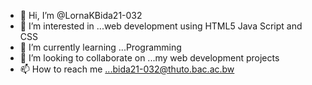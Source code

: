 - 👋 Hi, I’m @LornaKBida21-032
- 👀 I’m interested in ...web development using HTML5 Java Script and CSS
- 🌱 I’m currently learning ...Programming
- 💞️ I’m looking to collaborate on ...my web development projects
- 📫 How to reach me ...bida21-032@thuto.bac.ac.bw

<!---
LornaKBida21-032/LornaKBida21-032 is a ✨ special ✨ repository because its `README.md` (this file) appears on your GitHub profile.
You can click the Preview link to take a look at your changes.
--->
